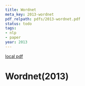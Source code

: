 ```yaml
---
title: Wordnet
meta_key: 2013-wordnet
pdf_relpath: pdfs/2013-wordnet.pdf
status: todo
tags:
- nlp
- paper
year: 2013
---
```


[local pdf](../../../pdfs/2013-wordnet.pdf)

# Wordnet(2013)
